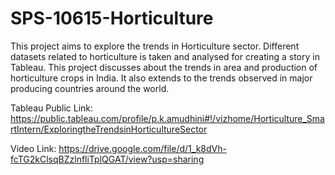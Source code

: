 # SPS-10615-Horticulture

This project aims to explore the trends in Horticulture sector. Different datasets related to horticulture is taken and analysed for creating a story in Tableau. This project discusses about the trends in area and production of horticulture crops in India. It also extends to the trends observed in major producing countries around the world.

Tableau Public Link: https://public.tableau.com/profile/p.k.amudhini#!/vizhome/Horticulture_SmartIntern/ExploringtheTrendsinHorticultureSector

Video Link: https://drive.google.com/file/d/1_k8dVh-fcTG2kClsqBZzlnfliTplQGAT/view?usp=sharing
